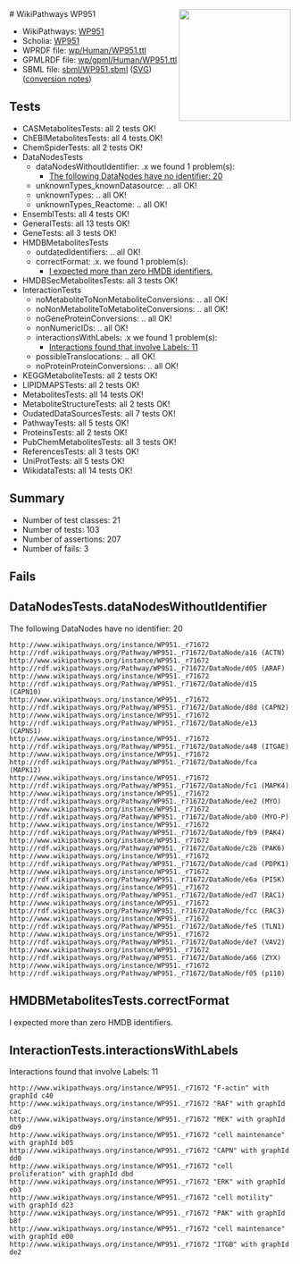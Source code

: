 <img style="float: right; width: 200px" src="../logo.png" />
# WikiPathways WP951

* WikiPathways: [WP951](https://identifiers.org/wikipathways:WP951)
* Scholia: [WP951](https://scholia.toolforge.org/wikipathways/WP951)
* WPRDF file: [wp/Human/WP951.ttl](../wp/Human/WP951.ttl)
* GPMLRDF file: [wp/gpml/Human/WP951.ttl](../wp/gpml/Human/WP951.ttl)
* SBML file: [sbml/WP951.sbml](../sbml/WP951.sbml) ([SVG](../sbml/WP951.svg)) ([conversion notes](../sbml/WP951.txt))

## Tests
* CASMetabolitesTests: all 2 tests OK!
* ChEBIMetabolitesTests: all 4 tests OK!
* ChemSpiderTests: all 2 tests OK!
* DataNodesTests
    * dataNodesWithoutIdentifier: .x we found 1 problem(s):
        * [The following DataNodes have no identifier: 20](#8792c4af)
    * unknownTypes_knownDatasource: .. all OK!
    * unknownTypes: .. all OK!
    * unknownTypes_Reactome: .. all OK!
* EnsemblTests: all 4 tests OK!
* GeneralTests: all 13 tests OK!
* GeneTests: all 3 tests OK!
* HMDBMetabolitesTests
    * outdatedIdentifiers: .. all OK!
    * correctFormat: .x. we found 1 problem(s):
        * [I expected more than zero HMDB identifiers.](#ad154c1e)
* HMDBSecMetabolitesTests: all 3 tests OK!
* InteractionTests
    * noMetaboliteToNonMetaboliteConversions: .. all OK!
    * noNonMetaboliteToMetaboliteConversions: .. all OK!
    * noGeneProteinConversions: .. all OK!
    * nonNumericIDs: .. all OK!
    * interactionsWithLabels: .x we found 1 problem(s):
        * [Interactions found that involve Labels: 11](#fe97a8b9)
    * possibleTranslocations: .. all OK!
    * noProteinProteinConversions: .. all OK!
* KEGGMetaboliteTests: all 2 tests OK!
* LIPIDMAPSTests: all 2 tests OK!
* MetabolitesTests: all 14 tests OK!
* MetaboliteStructureTests: all 2 tests OK!
* OudatedDataSourcesTests: all 7 tests OK!
* PathwayTests: all 5 tests OK!
* ProteinsTests: all 2 tests OK!
* PubChemMetabolitesTests: all 3 tests OK!
* ReferencesTests: all 3 tests OK!
* UniProtTests: all 5 tests OK!
* WikidataTests: all 14 tests OK!


## Summary

* Number of test classes: 21
* Number of tests: 103
* Number of assertions: 207
* Number of fails: 3

## Fails

<a name="8792c4af" />

## DataNodesTests.dataNodesWithoutIdentifier

The following DataNodes have no identifier: 20
```
http://www.wikipathways.org/instance/WP951._r71672 http://rdf.wikipathways.org/Pathway/WP951._r71672/DataNode/a16 (ACTN)
http://www.wikipathways.org/instance/WP951._r71672 http://rdf.wikipathways.org/Pathway/WP951._r71672/DataNode/d05 (ARAF)
http://www.wikipathways.org/instance/WP951._r71672 http://rdf.wikipathways.org/Pathway/WP951._r71672/DataNode/d15 (CAPN10)
http://www.wikipathways.org/instance/WP951._r71672 http://rdf.wikipathways.org/Pathway/WP951._r71672/DataNode/d8d (CAPN2)
http://www.wikipathways.org/instance/WP951._r71672 http://rdf.wikipathways.org/Pathway/WP951._r71672/DataNode/e13 (CAPNS1)
http://www.wikipathways.org/instance/WP951._r71672 http://rdf.wikipathways.org/Pathway/WP951._r71672/DataNode/a48 (ITGAE)
http://www.wikipathways.org/instance/WP951._r71672 http://rdf.wikipathways.org/Pathway/WP951._r71672/DataNode/fca (MAPK12)
http://www.wikipathways.org/instance/WP951._r71672 http://rdf.wikipathways.org/Pathway/WP951._r71672/DataNode/fc1 (MAPK4)
http://www.wikipathways.org/instance/WP951._r71672 http://rdf.wikipathways.org/Pathway/WP951._r71672/DataNode/ee2 (MYO)
http://www.wikipathways.org/instance/WP951._r71672 http://rdf.wikipathways.org/Pathway/WP951._r71672/DataNode/ab0 (MYO-P)
http://www.wikipathways.org/instance/WP951._r71672 http://rdf.wikipathways.org/Pathway/WP951._r71672/DataNode/fb9 (PAK4)
http://www.wikipathways.org/instance/WP951._r71672 http://rdf.wikipathways.org/Pathway/WP951._r71672/DataNode/c2b (PAK6)
http://www.wikipathways.org/instance/WP951._r71672 http://rdf.wikipathways.org/Pathway/WP951._r71672/DataNode/cad (PDPK1)
http://www.wikipathways.org/instance/WP951._r71672 http://rdf.wikipathways.org/Pathway/WP951._r71672/DataNode/e6a (PI5K)
http://www.wikipathways.org/instance/WP951._r71672 http://rdf.wikipathways.org/Pathway/WP951._r71672/DataNode/ed7 (RAC1)
http://www.wikipathways.org/instance/WP951._r71672 http://rdf.wikipathways.org/Pathway/WP951._r71672/DataNode/fcc (RAC3)
http://www.wikipathways.org/instance/WP951._r71672 http://rdf.wikipathways.org/Pathway/WP951._r71672/DataNode/fe5 (TLN1)
http://www.wikipathways.org/instance/WP951._r71672 http://rdf.wikipathways.org/Pathway/WP951._r71672/DataNode/de7 (VAV2)
http://www.wikipathways.org/instance/WP951._r71672 http://rdf.wikipathways.org/Pathway/WP951._r71672/DataNode/a66 (ZYX)
http://www.wikipathways.org/instance/WP951._r71672 http://rdf.wikipathways.org/Pathway/WP951._r71672/DataNode/f05 (p110)
```

<a name="ad154c1e" />

## HMDBMetabolitesTests.correctFormat

I expected more than zero HMDB identifiers.
<a name="fe97a8b9" />

## InteractionTests.interactionsWithLabels

Interactions found that involve Labels: 11
```
http://www.wikipathways.org/instance/WP951._r71672 "F-actin" with graphId c40
http://www.wikipathways.org/instance/WP951._r71672 "RAF" with graphId cac
http://www.wikipathways.org/instance/WP951._r71672 "MEK" with graphId db9
http://www.wikipathways.org/instance/WP951._r71672 "cell maintenance" with graphId b05
http://www.wikipathways.org/instance/WP951._r71672 "CAPN" with graphId dd0
http://www.wikipathways.org/instance/WP951._r71672 "cell proliferation" with graphId dbd
http://www.wikipathways.org/instance/WP951._r71672 "ERK" with graphId eb3
http://www.wikipathways.org/instance/WP951._r71672 "cell motility" with graphId d23
http://www.wikipathways.org/instance/WP951._r71672 "PAK" with graphId b8f
http://www.wikipathways.org/instance/WP951._r71672 "cell maintenance" with graphId e00
http://www.wikipathways.org/instance/WP951._r71672 "ITGB" with graphId de2
```

